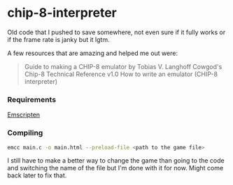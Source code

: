 # chip-8-interpreter

Old code that I pushed to save somewhere, not even sure if it fully works or if the frame rate is janky but it lgtm.

A few resources that are amazing and helped me out were:

> Guide to making a CHIP-8 emulator by Tobias V. Langhoff
> Cowgod's Chip-8 Technical Reference v1.0
> How to write an emulator (CHIP-8 interpreter)

### Requirements
[Emscripten](https://emscripten.org/docs/getting_started/Tutorial.html)

### Compiling
```bash
emcc main.c -o main.html --preload-file <path to the game file>
```

I still have to make a better way to change the game than going to the code and switching the name of the file but I'm done with it for now. Might come back later to fix that.
